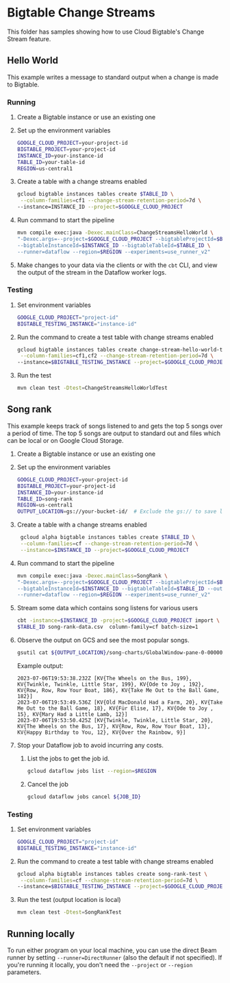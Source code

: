 # Bigtable Change Streams

This folder has samples showing how to use Cloud Bigtable's Change Stream
feature.

## Hello World

This example writes a message to standard output when a change is made to
Bigtable.

### Running

1. Create a Bigtable instance or use an existing one

1. Set up the environment variables

    ```sh
    GOOGLE_CLOUD_PROJECT=your-project-id
    BIGTABLE_PROJECT=your-project-id
    INSTANCE_ID=your-instance-id
    TABLE_ID=your-table-id
    REGION=us-central1
    ```

1. Create a table with a change streams enabled

   ```sh
   gcloud bigtable instances tables create $TABLE_ID \
    --column-families=cf1 --change-stream-retention-period=7d \
   --instance=INSTANCE_ID --project=$GOOGLE_CLOUD_PROJECT 
   ```

1. Run command to start the pipeline

    ```sh
    mvn compile exec:java -Dexec.mainClass=ChangeStreamsHelloWorld \
    "-Dexec.args=--project=$GOOGLE_CLOUD_PROJECT --bigtableProjectId=$BIGTABLE_PROJECT \
    --bigtableInstanceId=$INSTANCE_ID --bigtableTableId=$TABLE_ID \
    --runner=dataflow --region=$REGION --experiments=use_runner_v2"
    ```

1. Make changes to your data via the clients or with the `cbt` CLI, and view the
   output of the stream in the Dataflow worker logs.

### Testing

1. Set environment variables

   ```sh
   GOOGLE_CLOUD_PROJECT="project-id"
   BIGTABLE_TESTING_INSTANCE="instance-id"
   ```

1. Run the command to create a test table with change streams enabled

   ```sh
   gcloud bigtable instances tables create change-stream-hello-world-test \
    --column-families=cf1,cf2 --change-stream-retention-period=7d \
   --instance=$BIGTABLE_TESTING_INSTANCE --project=$GOOGLE_CLOUD_PROJECT
   ```

1. Run the test

   ```sh
   mvn clean test -Dtest=ChangeStreamsHelloWorldTest
   ```

## Song rank

This example keeps track of songs listened to and gets the top 5 songs over a
period of time.
The top 5 songs are output to standard out and files which can be local or on
Google Cloud Storage.

1. Create a Bigtable instance or use an existing one

1. Set up the environment variables

    ```sh
    GOOGLE_CLOUD_PROJECT=your-project-id
    BIGTABLE_PROJECT=your-project-id
    INSTANCE_ID=your-instance-id
    TABLE_ID=song-rank
    REGION=us-central1
    OUTPUT_LOCATION=gs://your-bucket-id/  # Exclude the gs:// to save locally 
    ```

1. Create a table with a change streams enabled

   ```sh
    gcloud alpha bigtable instances tables create $TABLE_ID \
    --column-families=cf --change-stream-retention-period=7d \
    --instance=$INSTANCE_ID --project=$GOOGLE_CLOUD_PROJECT 

1. Run command to start the pipeline

    ```sh
    mvn compile exec:java -Dexec.mainClass=SongRank \
    "-Dexec.args=--project=$GOOGLE_CLOUD_PROJECT --bigtableProjectId=$BIGTABLE_PROJECT \
    --bigtableInstanceId=$INSTANCE_ID --bigtableTableId=$TABLE_ID --outputLocation=$OUTPUT_LOCATION \
    --runner=dataflow --region=$REGION --experiments=use_runner_v2"
    ```

1. Stream some data which contains song listens for various users

   ```sh
   cbt -instance=$INSTANCE_ID -project=$GOOGLE_CLOUD_PROJECT import \
   $TABLE_ID song-rank-data.csv  column-family=cf batch-size=1
   ```

1. Observe the output on GCS and see the most popular songs.

    ```sh
    gsutil cat ${OUTPUT_LOCATION}/song-charts/GlobalWindow-pane-0-00000-of-00001.txt 
    ```

   Example output:
    ```
    2023-07-06T19:53:38.232Z [KV{The Wheels on the Bus, 199}, KV{Twinkle, Twinkle, Little Star, 199}, KV{Ode to Joy , 192}, KV{Row, Row, Row Your Boat, 186}, KV{Take Me Out to the Ball Game, 182}]
    2023-07-06T19:53:49.536Z [KV{Old MacDonald Had a Farm, 20}, KV{Take Me Out to the Ball Game, 18}, KV{Für Elise, 17}, KV{Ode to Joy , 15}, KV{Mary Had a Little Lamb, 12}]
    2023-07-06T19:53:50.425Z [KV{Twinkle, Twinkle, Little Star, 20}, KV{The Wheels on the Bus, 17}, KV{Row, Row, Row Your Boat, 13}, KV{Happy Birthday to You, 12}, KV{Over the Rainbow, 9}]
    ```

1. Stop your Dataflow job to avoid incurring any costs.

    1. List the jobs to get the job id.

       ```sh
       gcloud dataflow jobs list --region=$REGION
       ```

    1. Cancel the job

         ```sh
         gcloud dataflow jobs cancel ${JOB_ID}
         ```

### Testing

1. Set environment variables

   ```sh
   GOOGLE_CLOUD_PROJECT="project-id"
   BIGTABLE_TESTING_INSTANCE="instance-id"
   ```

1. Run the command to create a test table with change streams enabled

   ```sh
   gcloud alpha bigtable instances tables create song-rank-test \
    --column-families=cf --change-stream-retention-period=7d \
   --instance=$BIGTABLE_TESTING_INSTANCE --project=$GOOGLE_CLOUD_PROJECT

1. Run the test (output location is local)

   ```sh
   mvn clean test -Dtest=SongRankTest
   ```

## Running locally

To run either program on your local machine, you can use the direct Beam runner
by
setting `--runner=DirectRunner` (also the default if not specified). If you're running it locally, you don't need the
`--project` or `--region` parameters.
